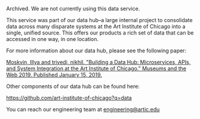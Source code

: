 Archived. We are not currently using this data service.

This service was part of our data hub–a large internal project to consolidate data across many disparate systems at the Art Institute of Chicago into a single, unified source. This offers our products a rich set of data that can be accessed in one way, in one location.

For more information about our data hub, please see the following paper:

[Moskvin, Illya and trivedi, nikhil. "Building a Data Hub: Microservices, APIs, and System Integration at the Art Institute of Chicago." Museums and the Web 2019. Published January 15, 2019.](https://mw19.mwconf.org/paper/building-a-data-hub-microservices-apis-and-system-integration-at-the-art-institute-of-chicago/)

Other components of our data hub can be found here:

https://github.com/art-institute-of-chicago?q=data

You can reach our engineering team at engineering@artic.edu
